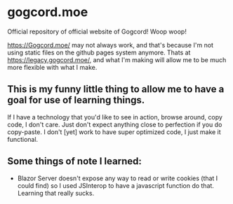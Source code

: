 # gogcord.moe
Official repository of official website of Gogcord! Woop woop!

https://Gogcord.moe/ may not always work, and that's because I'm not using static files on the github pages system anymore. Thats at https://legacy.gogcord.moe/, and what I'm making will allow me to be much more flexible with what I make.

## This is my funny little thing to allow me to have a goal for use of learning things.
If I have a technology that you'd like to see in action, browse around, copy code, I don't care. Just don't expect anything close to perfection if you do copy-paste. I don't \[yet] work to have super optimized code, I just make it functional. 

## Some things of note I learned:
- Blazor Server doesn't expose any way to read or write cookies (that I could find) so I used JSInterop to have a javascript function do that. Learning that really sucks.
